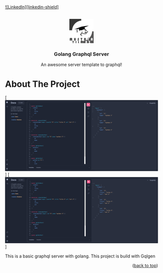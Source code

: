 <a name="readme-top"></a>

[![LinkedIn][linkedin-shield]][linkedin-url]

<!-- PROJECT LOGO -->
<br />
<div align="center">
  <a href="https://github.com/mustafayilmazdev/golang_graphql_server">
    <img src="images/logo.png" alt="Logo" width="80" height="80">
  </a>

  <h3 align="center">Golang Graphql Server</h3>

  <p align="center">
    An awesome server template to graphql!
    <br />
 
  </p>
</div>

<!-- ABOUT THE PROJECT -->

# About The Project

[![Grapql 1][product-screenshot1]]
[![Grapql 2][product-screenshot2]]

This is a basic graphql server with golang.
This project is build with Gqlgen

<p align="right">(<a href="#readme-top">back to top</a>)</p>

[linkedin-url]: https://linkedin.com/in/mustafa-yilmaz-dev
[product-screenshot1]: images/screenshot1.png
[product-screenshot2]: images/screenshot2.png
